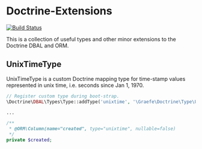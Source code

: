 Doctrine-Extensions
===================

[![Build Status](https://travis-ci.org/cgraefe/doctrine-extensions.svg?branch=master)](https://travis-ci.org/cgraefe/doctrine-extensions)

This is a collection of useful types and other minor extensions to the Doctrine DBAL and ORM.

UnixTimeType
------------
UnixTimeType is a custom Doctrine mapping type for time-stamp values represented in unix time, i.e. seconds since Jan 1, 1970.

```php
// Register custom type during boot-strap.
\Doctrine\DBAL\Types\Type::addType('unixtime', '\Graefe\Doctrine\Type\UnixTimeType');

...

/**
 * @ORM\Column(name="created", type="unixtime", nullable=false)
 */
private $created;
```
